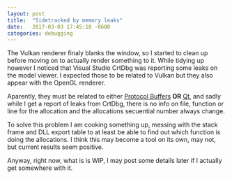 ```yaml
---
layout: post
title:  "Sidetracked by memory leaks"
date:   2017-03-03 17:45:18 -0600
categories: debugging
---
```


The Vulkan renderer finaly blanks the window, so I started to clean up before moving on to actually render something to it. While tidying up however I noticed that Visual Studio CrtDbg was reporting some leaks on the model viewer. I expected those to be related to Vulkan but they also appear with the OpenGL renderer.

Aparently, they must be related to either [Protocol Buffers](https://developers.google.com/protocol-buffers/) **OR** [Qt](https://www.qt.io/), and sadly while I get a report of leaks from CrtDbg, there is no info on file, function or line for the allocation and the allocations secuential number always change.

To solve this problem I am cooking something up, messing with the stack frame and DLL export table to at least be able to find out which function is doing the allocations. I think this may become a tool on its own, may not, but current results seem positive.

Anyway, right now, what is is WIP, I may post some details later if I actually get somewhere with it.